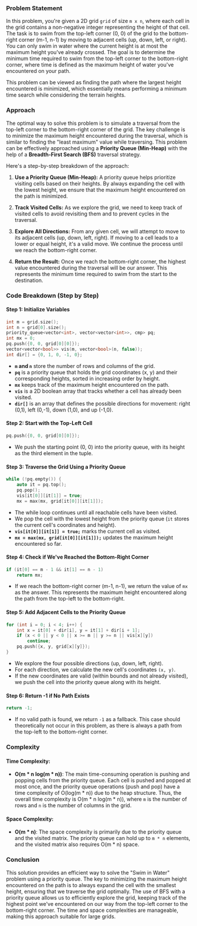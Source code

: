 ### Problem Statement

In this problem, you're given a 2D grid `grid` of size `m x n`, where each cell in the grid contains a non-negative integer representing the height of that cell. The task is to swim from the top-left corner (0, 0) of the grid to the bottom-right corner (m-1, n-1) by moving to adjacent cells (up, down, left, or right). You can only swim in water where the current height is at most the maximum height you've already crossed. The goal is to determine the minimum time required to swim from the top-left corner to the bottom-right corner, where time is defined as the maximum height of water you've encountered on your path.

This problem can be viewed as finding the path where the largest height encountered is minimized, which essentially means performing a minimum time search while considering the terrain heights.

### Approach

The optimal way to solve this problem is to simulate a traversal from the top-left corner to the bottom-right corner of the grid. The key challenge is to minimize the maximum height encountered during the traversal, which is similar to finding the "least maximum" value while traversing. This problem can be effectively approached using a **Priority Queue (Min-Heap)** with the help of a **Breadth-First Search (BFS)** traversal strategy.

Here's a step-by-step breakdown of the approach:

1. **Use a Priority Queue (Min-Heap):**
   A priority queue helps prioritize visiting cells based on their heights. By always expanding the cell with the lowest height, we ensure that the maximum height encountered on the path is minimized.
   
2. **Track Visited Cells:**
   As we explore the grid, we need to keep track of visited cells to avoid revisiting them and to prevent cycles in the traversal.

3. **Explore All Directions:**
   From any given cell, we will attempt to move to its adjacent cells (up, down, left, right). If moving to a cell leads to a lower or equal height, it's a valid move. We continue the process until we reach the bottom-right corner.

4. **Return the Result:**
   Once we reach the bottom-right corner, the highest value encountered during the traversal will be our answer. This represents the minimum time required to swim from the start to the destination.

### Code Breakdown (Step by Step)

#### Step 1: Initialize Variables

```cpp
int m = grid.size();
int n = grid[0].size();
priority_queue<vector<int>, vector<vector<int>>, cmp> pq;
int mx = 0;
pq.push({0, 0, grid[0][0]});
vector<vector<bool>> vis(m, vector<bool>(n, false));
int dir[] = {0, 1, 0, -1, 0};
```

- **`m` and `n`** store the number of rows and columns of the grid.
- **`pq`** is a priority queue that holds the grid coordinates (x, y) and their corresponding heights, sorted in increasing order by height.
- **`mx`** keeps track of the maximum height encountered on the path.
- **`vis`** is a 2D boolean array that tracks whether a cell has already been visited.
- **`dir[]`** is an array that defines the possible directions for movement: right (0,1), left (0,-1), down (1,0), and up (-1,0).

#### Step 2: Start with the Top-Left Cell

```cpp
pq.push({0, 0, grid[0][0]});
```

- We push the starting point (0, 0) into the priority queue, with its height as the third element in the tuple.

#### Step 3: Traverse the Grid Using a Priority Queue

```cpp
while (!pq.empty()) {
    auto it = pq.top();
    pq.pop();
    vis[it[0]][it[1]] = true;
    mx = max(mx, grid[it[0]][it[1]]);
```

- The while loop continues until all reachable cells have been visited.
- We pop the cell with the lowest height from the priority queue (`it` stores the current cell's coordinates and height).
- **`vis[it[0]][it[1]] = true;`** marks the current cell as visited.
- **`mx = max(mx, grid[it[0]][it[1]]);`** updates the maximum height encountered so far.

#### Step 4: Check if We've Reached the Bottom-Right Corner

```cpp
if (it[0] == m - 1 && it[1] == n - 1)
    return mx;
```

- If we reach the bottom-right corner (m-1, n-1), we return the value of `mx` as the answer. This represents the maximum height encountered along the path from the top-left to the bottom-right.

#### Step 5: Add Adjacent Cells to the Priority Queue

```cpp
for (int i = 0; i < 4; i++) {
    int x = it[0] + dir[i], y = it[1] + dir[i + 1];
    if (x < 0 || y < 0 || x >= m || y >= n || vis[x][y])
        continue;
    pq.push({x, y, grid[x][y]});
}
```

- We explore the four possible directions (up, down, left, right).
- For each direction, we calculate the new cell's coordinates `(x, y)`.
- If the new coordinates are valid (within bounds and not already visited), we push the cell into the priority queue along with its height.

#### Step 6: Return -1 if No Path Exists

```cpp
return -1;
```

- If no valid path is found, we return `-1` as a fallback. This case should theoretically not occur in this problem, as there is always a path from the top-left to the bottom-right corner.

### Complexity

#### Time Complexity:

- **O(m * n log(m * n))**: The main time-consuming operation is pushing and popping cells from the priority queue. Each cell is pushed and popped at most once, and the priority queue operations (push and pop) have a time complexity of O(log(m * n)) due to the heap structure. Thus, the overall time complexity is O(m * n log(m * n)), where `m` is the number of rows and `n` is the number of columns in the grid.

#### Space Complexity:

- **O(m * n)**: The space complexity is primarily due to the priority queue and the visited matrix. The priority queue can hold up to `m * n` elements, and the visited matrix also requires O(m * n) space.

### Conclusion

This solution provides an efficient way to solve the "Swim in Water" problem using a priority queue. The key to minimizing the maximum height encountered on the path is to always expand the cell with the smallest height, ensuring that we traverse the grid optimally. The use of BFS with a priority queue allows us to efficiently explore the grid, keeping track of the highest point we've encountered on our way from the top-left corner to the bottom-right corner. The time and space complexities are manageable, making this approach suitable for large grids.